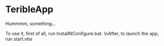 # TeribleApp
Hummmm, something...


To use it, first of all, run InstallNConfigure.bat.
\nAfter, to launch the app, run start.vbs
